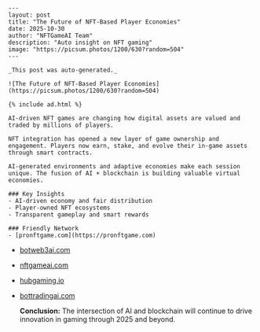     ---
    layout: post
    title: "The Future of NFT-Based Player Economies"
    date: 2025-10-30
    author: "NFTGameAI Team"
    description: "Auto insight on NFT gaming"
    image: "https://picsum.photos/1200/630?random=504"
    ---

    _This post was auto-generated._

    ![The Future of NFT-Based Player Economies](https://picsum.photos/1200/630?random=504)

    {% include ad.html %}

    AI-driven NFT games are changing how digital assets are valued and traded by millions of players.

    NFT integration has opened a new layer of game ownership and engagement. Players now earn, stake, and evolve their in-game assets through smart contracts.

    AI-generated environments and adaptive economies make each session unique. The fusion of AI + blockchain is building valuable virtual economies.

    ### Key Insights
    - AI-driven economy and fair distribution
    - Player-owned NFT ecosystems
    - Transparent gameplay and smart rewards

    ### Friendly Network
    - [pronftgame.com](https://pronftgame.com)
- [botweb3ai.com](https://botweb3ai.com)
- [nftgameai.com](https://nftgameai.com)
- [hubgaming.io](https://hubgaming.io)
- [bottradingai.com](https://bottradingai.com)

    **Conclusion:** The intersection of AI and blockchain will continue to drive innovation in gaming through 2025 and beyond.
